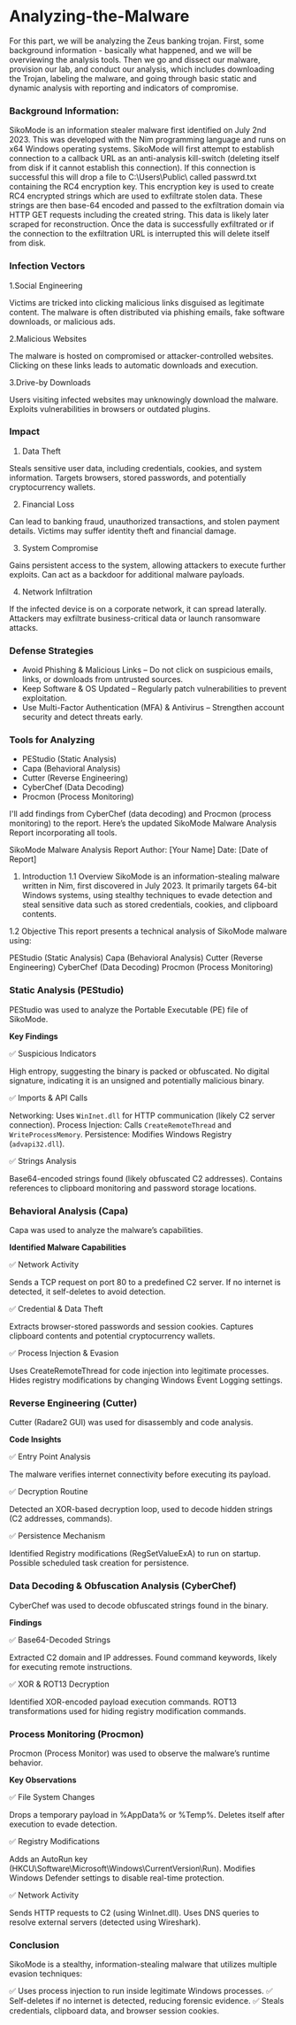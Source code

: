 # Analyzing-the-Malware

For this part, we will be analyzing the Zeus banking trojan. First, some background information - basically what happened, and we will be overviewing the analysis tools. Then we go and dissect our malware, provision our lab, and conduct our analysis, which includes downloading the Trojan, labeling the malware, and going through basic static and dynamic analysis with reporting and indicators of compromise.

<h3>Background Information:</h3>

SikoMode is an information stealer malware first identified on July 2nd 2023. This was developed with the Nim programming language and runs on x64 Windows operating systems. SikoMode will first attempt to establish connection to a callback URL as an anti-analysis kill-switch (deleting itself from disk if it cannot establish this connection). If this connection is successful this will drop a file to C:\Users\Public\ called passwrd.txt containing the RC4 encryption key. This encryption key is used to create RC4 encrypted strings which are used to exfiltrate stolen data. These strings are then base-64 encoded and passed to the exfiltration domain via HTTP GET requests including the created string. This data is likely later scraped for reconstruction. Once the data is successfully exfiltrated or if the connection to the exfiltration URL is interrupted this will delete itself from disk.

<h3>Infection Vectors</h3>

 1.Social Engineering

Victims are tricked into clicking malicious links disguised as legitimate content.
The malware is often distributed via phishing emails, fake software downloads, or malicious ads.

 2.Malicious Websites

The malware is hosted on compromised or attacker-controlled websites.
Clicking on these links leads to automatic downloads and execution.

 3.Drive-by Downloads

Users visiting infected websites may unknowingly download the malware.
Exploits vulnerabilities in browsers or outdated plugins.

<h3>Impact</h3>

 1. Data Theft

Steals sensitive user data, including credentials, cookies, and system information.
Targets browsers, stored passwords, and potentially cryptocurrency wallets.

 2. Financial Loss

Can lead to banking fraud, unauthorized transactions, and stolen payment details.
Victims may suffer identity theft and financial damage.

 3. System Compromise

Gains persistent access to the system, allowing attackers to execute further exploits.
Can act as a backdoor for additional malware payloads.

 4. Network Infiltration

If the infected device is on a corporate network, it can spread laterally.
Attackers may exfiltrate business-critical data or launch ransomware attacks.

<h3>Defense Strategies</h3>

 - Avoid Phishing & Malicious Links – Do not click on suspicious emails, links, or downloads from untrusted sources.
 - Keep Software & OS Updated – Regularly patch vulnerabilities to prevent exploitation.
 - Use Multi-Factor Authentication (MFA) & Antivirus – Strengthen account security and detect threats early.

<h3>Tools for Analyzing</h3>

 - PEStudio (Static Analysis)
 - Capa (Behavioral Analysis)
 - Cutter (Reverse Engineering)
 - CyberChef (Data Decoding)
 - Procmon (Process Monitoring)


I'll add findings from CyberChef (data decoding) and Procmon (process monitoring) to the report. Here’s the updated SikoMode Malware Analysis Report incorporating all tools.

SikoMode Malware Analysis Report
Author: [Your Name]
Date: [Date of Report]

1. Introduction
1.1 Overview
SikoMode is an information-stealing malware written in Nim, first discovered in July 2023. It primarily targets 64-bit Windows systems, using stealthy techniques to evade detection and steal sensitive data such as stored credentials, cookies, and clipboard contents.

1.2 Objective
This report presents a technical analysis of SikoMode malware using:

PEStudio (Static Analysis)
Capa (Behavioral Analysis)
Cutter (Reverse Engineering)
CyberChef (Data Decoding)
Procmon (Process Monitoring)

<h3>Static Analysis (PEStudio)</h3>

PEStudio was used to analyze the Portable Executable (PE) file of SikoMode.

<b>Key Findings</b>

✅ Suspicious Indicators

High entropy, suggesting the binary is packed or obfuscated.
No digital signature, indicating it is an unsigned and potentially malicious binary.

✅ Imports & API Calls

Networking: Uses `WinInet.dll` for HTTP communication (likely C2 server connection).
Process Injection: Calls `CreateRemoteThread` and `WriteProcessMemory`.
Persistence: Modifies Windows Registry (`advapi32.dll`).

✅ Strings Analysis

Base64-encoded strings found (likely obfuscated C2 addresses).
Contains references to clipboard monitoring and password storage locations.

<h3>Behavioral Analysis (Capa)</h3>

Capa was used to analyze the malware’s capabilities.

<b>Identified Malware Capabilities</b>

✅ Network Activity

Sends a TCP request on port 80 to a predefined C2 server.
If no internet is detected, it self-deletes to avoid detection.

✅ Credential & Data Theft

Extracts browser-stored passwords and session cookies.
Captures clipboard contents and potential cryptocurrency wallets.

✅ Process Injection & Evasion

Uses CreateRemoteThread for code injection into legitimate processes.
Hides registry modifications by changing Windows Event Logging settings.

<h3>Reverse Engineering (Cutter)</h3>

Cutter (Radare2 GUI) was used for disassembly and code analysis.

<b>Code Insights</b>

✅ Entry Point Analysis

The malware verifies internet connectivity before executing its payload.

✅ Decryption Routine

Detected an XOR-based decryption loop, used to decode hidden strings (C2 addresses, commands).

✅ Persistence Mechanism

Identified Registry modifications (RegSetValueExA) to run on startup.
Possible scheduled task creation for persistence.

<h3>Data Decoding & Obfuscation Analysis (CyberChef)</h3>

CyberChef was used to decode obfuscated strings found in the binary.

<b>Findings</b>

✅ Base64-Decoded Strings

Extracted C2 domain and IP addresses.
Found command keywords, likely for executing remote instructions.

✅ XOR & ROT13 Decryption

Identified XOR-encoded payload execution commands.
ROT13 transformations used for hiding registry modification commands.

<h3>Process Monitoring (Procmon)</h3>

Procmon (Process Monitor) was used to observe the malware’s runtime behavior.

<b>Key Observations</b>

✅ File System Changes

Drops a temporary payload in %AppData% or %Temp%.
Deletes itself after execution to evade detection.

✅ Registry Modifications

Adds an AutoRun key (HKCU\Software\Microsoft\Windows\CurrentVersion\Run).
Modifies Windows Defender settings to disable real-time protection.

✅ Network Activity

Sends HTTP requests to C2 (using WinInet.dll).
Uses DNS queries to resolve external servers (detected using Wireshark).

<h3>Conclusion</h3>

SikoMode is a stealthy, information-stealing malware that utilizes multiple evasion techniques:

✅ Uses process injection to run inside legitimate Windows processes.
✅ Self-deletes if no internet is detected, reducing forensic evidence.
✅ Steals credentials, clipboard data, and browser session cookies.
